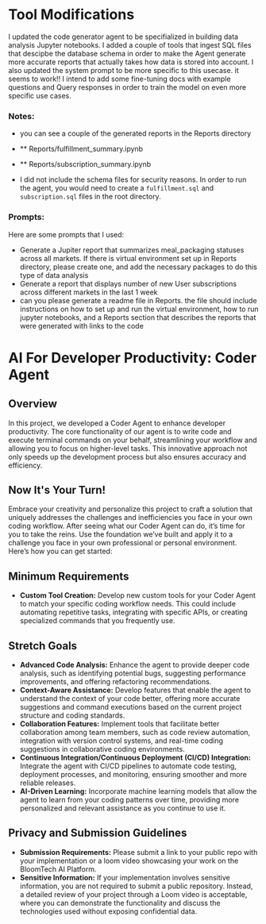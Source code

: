 # Tool Modifications
I updated the code generator agent to be specifialized in building data analysis Jupyter notebooks. 
I added a couple of tools that ingest SQL files that descipbe the database schema in order to make the Agent generate more accurate reports that actually takes how data is stored into account. I also updated the system prompt to be more specific to this usecase. it seems to work!!
I intend to add some fine-tuning docs with example questions and Query responses in order to train the model on even more specific use cases. 

### Notes:
- you can see a couple of the generated reports in the Reports directory
- ** Reports/fulfillment_summary.ipynb
- ** Reports/subscription_summary.ipynb

- I did not include the schema files for security reasons. In order to run the agent, you would need to create a `fulfillment.sql` and `subscription.sql` files in the root directory.

### Prompts:
Here are some prompts that I used:
- Generate a Jupiter report that summarizes meal_packaging statuses across all markets. If there is virtual environment set up in Reports directory, please create one, and add the necessary packages to do this type of data analysis
- Generate a report that displays number of new User subscriptions across different markets in the last 1 week
-  can you please generate a readme file in Reports. the file should include instructions on how to set up and run the virtual environment, how to run jupyter notebooks, and a Reports section that describes the reports that were generated with links to the code  


# AI For Developer Productivity: Coder Agent

## Overview
In this project, we developed a Coder Agent to enhance developer productivity. The core functionality of our agent is to write code and execute terminal commands on your behalf, streamlining your workflow and allowing you to focus on higher-level tasks. This innovative approach not only speeds up the development process but also ensures accuracy and efficiency.

## Now It's Your Turn!
Embrace your creativity and personalize this project to craft a solution that uniquely addresses the challenges and inefficiencies you face in your own coding workflow. After seeing what our Coder Agent can do, it’s time for you to take the reins. Use the foundation we’ve built and apply it to a challenge you face in your own professional or personal environment. Here’s how you can get started:

## Minimum Requirements
- **Custom Tool Creation:** Develop new custom tools for your Coder Agent to match your specific coding workflow needs. This could include automating repetitive tasks, integrating with specific APIs, or creating specialized commands that you frequently use.

## Stretch Goals
- **Advanced Code Analysis:** Enhance the agent to provide deeper code analysis, such as identifying potential bugs, suggesting performance improvements, and offering refactoring recommendations.
- **Context-Aware Assistance:** Develop features that enable the agent to understand the context of your code better, offering more accurate suggestions and command executions based on the current project structure and coding standards.
- **Collaboration Features:** Implement tools that facilitate better collaboration among team members, such as code review automation, integration with version control systems, and real-time coding suggestions in collaborative coding environments.
- **Continuous Integration/Continuous Deployment (CI/CD) Integration:** Integrate the agent with CI/CD pipelines to automate code testing, deployment processes, and monitoring, ensuring smoother and more reliable releases.
- **AI-Driven Learning:** Incorporate machine learning models that allow the agent to learn from your coding patterns over time, providing more personalized and relevant assistance as you continue to use it.

## Privacy and Submission Guidelines
- **Submission Requirements:** Please submit a link to your public repo with your implementation or a loom video showcasing your work on the BloomTech AI Platform.
- **Sensitive Information:** If your implementation involves sensitive information, you are not required to submit a public repository. Instead, a detailed review of your project through a Loom video is acceptable, where you can demonstrate the functionality and discuss the technologies used without exposing confidential data.
